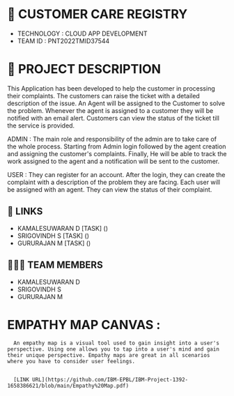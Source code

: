 
# 🛃 CUSTOMER CARE REGISTRY

- TECHNOLOGY : CLOUD APP DEVELOPMENT
- TEAM ID    : PNT2022TMID37544

# 📒 PROJECT DESCRIPTION

This Application has been developed to help the customer in processing their complaints.  The customers can raise the ticket with a detailed description of the issue.  An Agent will be assigned to the Customer to solve the problem.  Whenever the agent is assigned to a customer they will be notified with an email alert.  Customers can view the status of the ticket till the service is provided.

 ADMIN :
 The main role and responsibility of the admin are to take care of the whole process.  Starting from Admin login followed by the agent creation and assigning the customer's complaints.  Finally, He will be able to track the work assigned to the agent and a notification will be sent to the customer.

 USER :
 They can register for an account.  After the login, they can create the complaint with a description of the problem they are facing.  Each user will be assigned with an agent.  They can view the status of their complaint.

## 🔗 LINKS
- KAMALESUWARAN D  [TASK] () 
- SRIGOVINDH S     [TASK] ()
- GURURAJAN M      [TASK] ()

## 🧑🏻‍🦰 TEAM MEMBERS

- KAMALESUWARAN D   
- SRIGOVINDH S
- GURURAJAN M

# EMPATHY MAP CANVAS :
      An empathy map is a visual tool used to gain insight into a user's perspective. Using one allows you to tap into a user's mind and gain their unique perspective. Empathy maps are great in all scenarios where you have to consider user feelings.


      [LINK URL](https://github.com/IBM-EPBL/IBM-Project-1392-1658386621/blob/main/Empathy%20Map.pdf)
